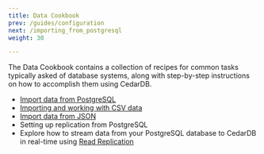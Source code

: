 ```yaml
---
title: Data Cookbook
prev: /guides/configuration
next: /importing_from_postgresql
weight: 30

---
```


The Data Cookbook contains a collection of recipes for common tasks typically asked of database systems, along with step-by-step instructions on how to accomplish them using CedarDB.


* [Import data from PostgreSQL](./importing_from_postgresql)
* [Importing and working with CSV data](./working_with_csv)
* [Import data from JSON](./importing_from_json)
* Setting up replication from PostgreSQL
* Explore how to stream data from your PostgreSQL database to CedarDB in real-time using [Read Replication](./read_replica_tutorial)
